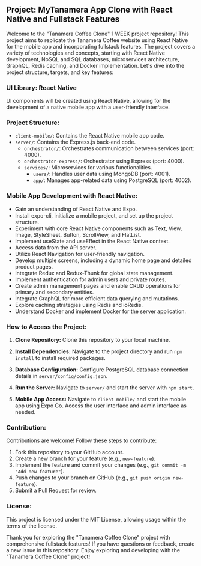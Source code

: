 ## Project: MyTanamera App Clone with React Native and Fullstack Features

Welcome to the "Tanamera Coffee Clone" 1 WEEK project repository! This project aims to replicate the Tanamera Coffee website using React Native for the mobile app and incorporating fullstack features. The project covers a variety of technologies and concepts, starting with React Native development, NoSQL and SQL databases, microservices architecture, GraphQL, Redis caching, and Docker implementation. Let's dive into the project structure, targets, and key features:

### UI Library: React Native

UI components will be created using React Native, allowing for the development of a native mobile app with a user-friendly interface.

### Project Structure:

- `client-mobile/`: Contains the React Native mobile app code.
- `server/`: Contains the Express.js back-end code.
  - `orchestrator/`: Orchestrates communication between services (port: 4000).
  - `orchestrator-express/`: Orchestrator using Express (port: 4000).
  - `services/`: Microservices for various functionalities.
    - `users/`: Handles user data using MongoDB (port: 4001).
    - `app/`: Manages app-related data using PostgreSQL (port: 4002).

### Mobile App Development with React Native:

- Gain an understanding of React Native and Expo.
- Install expo-cli, initialize a mobile project, and set up the project structure.
- Experiment with core React Native components such as Text, View, Image, StyleSheet, Button, ScrollView, and FlatList.
- Implement useState and useEffect in the React Native context.
- Access data from the API server.
- Utilize React Navigation for user-friendly navigation.
- Develop multiple screens, including a dynamic home page and detailed product pages.
- Integrate Redux and Redux-Thunk for global state management.
- Implement authentication for admin users and private routes.
- Create admin management pages and enable CRUD operations for primary and secondary entities.
- Integrate GraphQL for more efficient data querying and mutations.
- Explore caching strategies using Redis and ioRedis.
- Understand Docker and implement Docker for the server application.

### How to Access the Project:

1. **Clone Repository:** Clone this repository to your local machine.

2. **Install Dependencies:** Navigate to the project directory and run `npm install` to install required packages.

3. **Database Configuration:** Configure PostgreSQL database connection details in `server/config/config.json`.

4. **Run the Server:** Navigate to `server/` and start the server with `npm start`.

5. **Mobile App Access:** Navigate to `client-mobile/` and start the mobile app using Expo Go. Access the user interface and admin interface as needed.

### Contribution:

Contributions are welcome! Follow these steps to contribute:

1. Fork this repository to your GitHub account.
2. Create a new branch for your feature (e.g., `new-feature`).
3. Implement the feature and commit your changes (e.g., `git commit -m "Add new feature"`).
4. Push changes to your branch on GitHub (e.g., `git push origin new-feature`).
5. Submit a Pull Request for review.

### License:

This project is licensed under the MIT License, allowing usage within the terms of the license.

Thank you for exploring the "Tanamera Coffee Clone" project with comprehensive fullstack features! If you have questions or feedback, create a new issue in this repository. Enjoy exploring and developing with the "Tanamera Coffee Clone" project!

